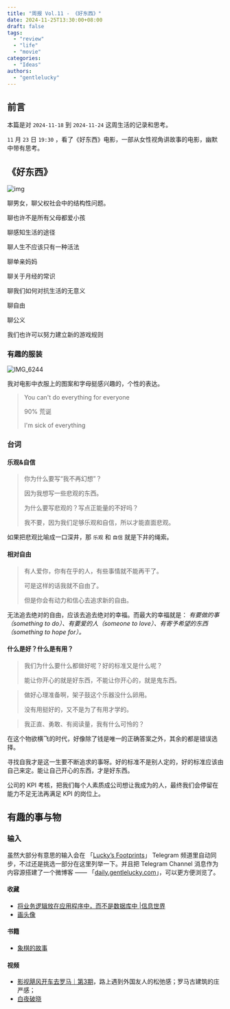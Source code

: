 ```yaml
---
title: "周报 Vol.11 - 《好东西》"
date: 2024-11-25T13:30:00+08:00
draft: false
tags: 
  - "review"
  - "life"
  - "movie"
categories: 
  - "Ideas"
authors:
  - "gentlelucky"
---
```


## 前言

本篇是对  `2024-11-18`  到  `2024-11-24`  这周生活的记录和思考。

`11` 月 `23` 日  `19:30`  ，看了《好东西》电影，一部从女性视角讲故事的电影，幽默中带有思考。

## 《好东西》

![img](https://image.gentlelucky.com/y8pfv1732265430.jpg)

聊男女，聊父权社会中的结构性问题。

聊也许不是所有父母都爱小孩

聊感知生活的途径

聊人生不应该只有一种活法

聊单亲妈妈

聊关于月经的常识

聊我们如何对抗生活的无意义

聊自由

聊公义

我们也许可以努力建立新的游戏规则

### 有趣的服装

![IMG_6244](https://image.gentlelucky.com/IMG_6244.JPG)

我对电影中衣服上的图案和字母挺感兴趣的，个性的表达。

> You can't do everything for everyone
>
> 90% 荒诞
>
> I'm sick of everything

### 台词

#### 乐观&自信

> 你为什么要写“我不再幻想”？
>
> 因为我想写一些悲观的东西。
>
> 为什么要写悲观的？写点正能量的不好吗？
>
> 我不要，因为我们足够乐观和自信，所以才能直面悲观。 

如果把悲观比喻成一口深井，那 `乐观` 和 `自信` 就是下井的绳索。

#### 相对自由

>有人爱你，你有在乎的人，有些事情就不能再干了。
>
>可是这样的话我就不自由了。
>
>但是你会有动力和信心去追求新的自由。

无法追去绝对的自由，应该去追去绝对的幸福。而最大的幸福就是： *有要做的事（something to do）、有要爱的人（someone to love）、有寄予希望的东西（something to hope for）。*

#### 什么是好？什么是有用？

> 我们为什么要什么都做好呢？好的标准又是什么呢？
>
> 能让你开心的就是好东西，不能让你开心的，就是鬼东西。

> 做好心理准备啊，架子鼓这个乐器没什么卵用。
>
> 没有用挺好的，又不是为了有用才学的。

> 我正直、勇敢、有阅读量，我有什么可怜的？

在这个物欲横飞的时代，好像除了钱是唯一的正确答案之外，其余的都是错误选择。

寻找自我才是这一生要不断追求的事呀。好的标准不是别人定的，好的标准应该由自己来定。能让自己开心的东西，才是好东西。

公司的 KPI 考核，把我们每个人素质成公司想让我成为的人，最终我们会停留在能力不足无法再满足 KPI 的岗位上。

## 有趣的事与物

### 输入

虽然大部分有意思的输入会在 「[Lucky’s Footprints](https://t.me/wxluckya)」 Telegram 频道里自动同步，不过还是挑选一部分在这里列举一下。并且把 Telegram Channel 消息作为内容源搭建了一个微博客 —— 「[daily.gentlelucky.com](https://daily.gentlelucky.com/)」，可以更方便浏览了。

#### 收藏

- [将业务逻辑放在应用程序中，而不是数据库中 |信息世界](https://www.infoworld.com/article/2269523/put-business-logic-in-the-application-not-the-database.html)
- [画头像](https://animate-avatar.netlify.app/)

#### 书籍

- [象棋的故事](https://book.douban.com/subject/36872349/)

#### 视频

- [影视飓风开车去罗马｜第3期](https://www.bilibili.com/video/av113508620573077)，路上遇到外国友人的松弛感；罗马古建筑的庄严感；
- [白夜破晓](http://movie.douban.com/subject/27140256/)
